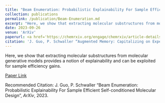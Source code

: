 ```yaml
---
title: "Beam Enumeration: Probabilistic Explainability For Sample Efficient Self-conditioned Molecular Design"
collection: publications
permalink: /publication/Beam-Enumeration.md
excerpt: "Here, we show that extracting molecular substructures from molecular generative models provides a notion of explainability and can be exploited for sample efficiency gains."
date: 2023-09-26
venue: 'ArXiv'
paperurl: <a href='https://chemrxiv.org/engage/chemrxiv/article-details/646a353da32ceeff2d014776'>Paper Link</a>
citation: 'J. Guo, P. Schwaller “Augmented Memory: Capitalizing on Experience Replay to Accelerate De Novo Molecular Design”, <i>ChemRxiv</i>, 2023.'
---
```

Here, we show that extracting molecular substructures from molecular generative models provides a notion of explainability and can be exploited for sample efficiency gains.

[Paper Link](https://arxiv.org/abs/2309.13957)

Recommended Citation: J. Guo, P. Schwaller “Beam Enumeration: Probabilistic Explainability For Sample Efficient Self-conditioned Molecular Design”, <i>ArXiv</i>, 2023.
